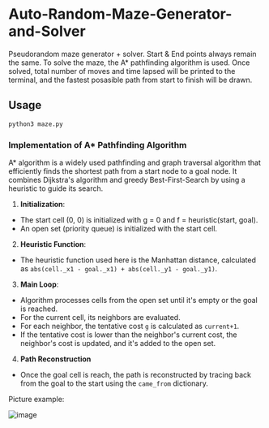 # Auto-Random-Maze-Generator-and-Solver

Pseudorandom maze generator + solver. Start & End points always remain the same. To solve the maze, the A* pathfinding algorithm is used.
Once solved, total number of moves and time lapsed will be printed to the terminal, and the fastest posasible path from start to finish will be drawn.

## Usage

```bash
python3 maze.py
```


### Implementation of A* Pathfinding Algorithm

A* algorithm is a widely used pathfinding and graph traversal algorithm that efficiently finds the shortest path from a start node to a goal node. It combines Dijkstra's algorithm and greedy Best-First-Search by using a heuristic to guide its search.

1. __Initialization__:
- The start cell (0, 0) is initialized with g = 0 and f = heuristic(start, goal).
- An open set (priority queue) is initialized with the start cell.
2. __Heuristic Function__:
- The heuristic function used here is the Manhattan distance, calculated as `abs(cell._x1 - goal._x1) + abs(cell._y1 - goal._y1)`.
3. __Main Loop__:
- Algorithm processes cells from the open set until it's empty or the goal is reached.
- For the current cell, its neighbors are evaluated.
- For each neighbor, the tentative cost `g` is calculated as `current+1`.
- If the tentative cost is lower than the neighbor's current cost, the neighbor's cost is updated, and it's added to the open set.
4. __Path Reconstruction__
- Once the goal cell is reach, the path is reconstructed by tracing back from the goal to the start using the `came_from` dictionary.


Picture example:

![image](https://github.com/user-attachments/assets/9a9a9a96-4ba0-4622-896b-afc6ace26faf)
